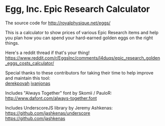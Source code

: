 # Egg, Inc. Epic Research Calculator
The source code for http://royalphysique.net/eggs/

This is a calculator to show prices of various Epic Research items and help you plan how you can spend your hard-earned golden eggs on the right things.

Here's a reddit thread if that's your thing!
https://www.reddit.com/r/EggsInc/comments/l4duqs/epic_research_golden_eggs_costs_calculator/

Special thanks to these contributors for taking their time to help improve and maintain this tool:  
[derekpovah](https://github.com/derekpovah)
[ivanjonas](https://github.com/ivanjonas)

Includes "Always Together" font by Skomii / PauloR:  
http://www.dafont.com/always-together.font  

Includes UnderscoreJS library by Jeremy Ashkenas:  
https://github.com/jashkenas/underscore  
https://github.com/jashkenas  
